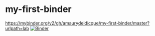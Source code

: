 # my-first-binder
https://mybinder.org/v2/gh/amaurydeldicque/my-first-binder/master?urlpath=lab
[![Binder](https://mybinder.org/badge_logo.svg)](https://mybinder.org/v2/gh/amaurydeldicque/my-first-binder/master)
